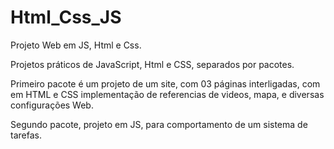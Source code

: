 # Html_Css_JS
Projeto Web em JS, Html e Css.

Projetos práticos de JavaScript, Html e CSS, separados por pacotes.

Primeiro pacote é um projeto de um site, com 03 páginas interligadas, com em HTML e CSS
implementação de referencias de videos, mapa, e diversas configurações Web.

Segundo pacote, projeto em JS, para comportamento de um sistema de tarefas.
